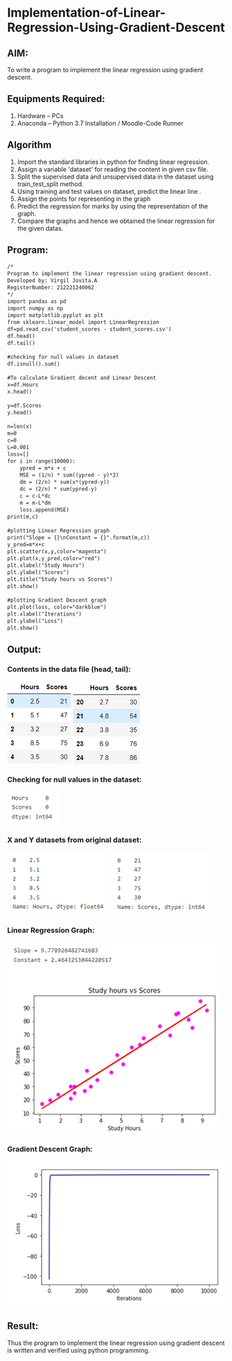 # Implementation-of-Linear-Regression-Using-Gradient-Descent

## AIM:
To write a program to implement the linear regression using gradient descent.

## Equipments Required:
1. Hardware – PCs
2. Anaconda – Python 3.7 Installation / Moodle-Code Runner

## Algorithm
1. Import the standard libraries in python for finding linear regression.
2. Assign a variable 'dataset' for reading the content in given csv file.
3. Split the supervised data and unsupervised data in the dataset using train_test_split method.
4. Using training and test values on dataset, predict the linear line .
5. Assign the points for representing in the graph
6. Predict the regression for marks by using the representation of the graph.
7. Compare the graphs and hence we obtained the linear regression for the given datas.

## Program:
```
/*
Program to implement the linear regression using gradient descent.
Developed by: Virgil Jovita.A
RegisterNumber: 212221240062
*/
import pandas as pd
import numpy as np
import matplotlib.pyplot as plt
from sklearn.linear_model import LinearRegression
df=pd.read_csv('student_scores - student_scores.csv')
df.head()
df.tail()

#checking for null values in dataset
df.isnull().sum()

#To calculate Gradient decent and Linear Descent
x=df.Hours
x.head()

y=df.Scores
y.head()

n=len(x)
m=0
c=0
L=0.001
loss=[]
for i in range(10000):
    ypred = m*x + c
    MSE = (1/n) * sum((ypred - y)*2)
    dm = (2/n) * sum(x*(ypred-y))
    dc = (2/n) * sum(ypred-y)
    c = c-L*dc
    m = m-L*dm
    loss.append(MSE)
print(m,c)

#plotting Linear Regression graph
print("Slope = {}\nConstant = {}".format(m,c))
y_pred=m*x+c
plt.scatter(x,y,color="magenta")
plt.plot(x,y_pred,color="red")
plt.xlabel("Study Hours")
plt.ylabel("Scores")
plt.title("Study hours vs Scores")
plt.show()

#plotting Gradient Descent graph
plt.plot(loss, color="darkblue")
plt.xlabel("Iterations")
plt.ylabel("Loss")
plt.show()
```
## Output:
### Contents in the data file (head, tail):
![out1](out1.png)
![out2](out2.png)
### Checking for null values in the dataset:
![out3](out3.png)
### X and Y datasets from original dataset:
![out4](out4.png)
![out5](out5.png)
### Linear Regression Graph:
![Graph1](graph1.png)
### Gradient Descent Graph:
![Graph2](graph2.png)

## Result:
Thus the program to implement the linear regression using gradient descent is written and verified using python programming.
